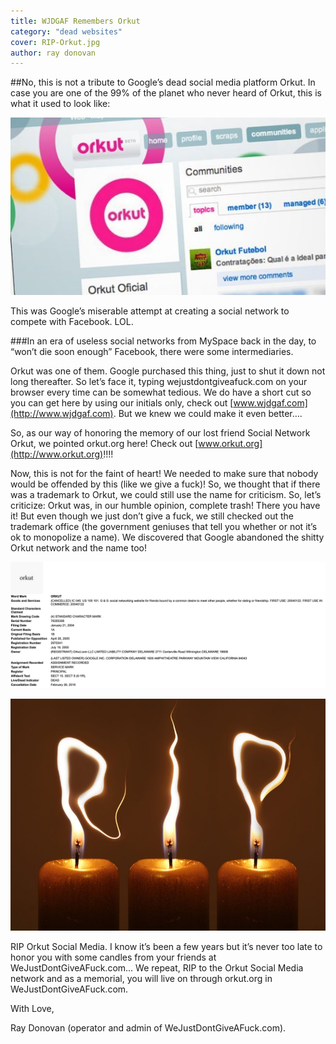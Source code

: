 ```yaml
---
title: WJDGAF Remembers Orkut
category: "dead websites"
cover: RIP-Orkut.jpg
author: ray donovan
---
```


##No, this is not a tribute to Google’s dead social media platform Orkut. 
In case you are one of the 99% of the planet who never heard of Orkut, this is what it used to look like:

![This was Google’s miserable attempt at creating a social network to compete with Facebook. LOL.](./orkutgone.jpg)

This was Google’s miserable attempt at creating a social network to compete with Facebook. LOL.

###In an era of useless social networks from MySpace back in the day, to “won’t die soon enough” Facebook, there were some intermediaries. 

Orkut was one of them. Google purchased this thing, just to shut it down not long thereafter. So let’s face it, typing wejustdontgiveafuck.com on your browser every time can be somewhat tedious. We do have a short cut so you can get here by using our initials only, check out [www.wjdgaf.com](http://www.wjdgaf.com). But we knew we could make it even better….

So, as our way of honoring the memory of our lost friend Social Network Orkut, we pointed orkut.org here! Check out [www.orkut.org](http://www.orkut.org)!!!!

Now, this is not for the faint of heart! We needed to make sure that nobody would be offended by this (like we give a fuck)! So, we thought that if there was a trademark to Orkut, we could still use the name for criticism. So, let’s criticize: Orkut was, in our humble opinion, complete trash! There you have it! But even though we just don’t give a fuck, we still checked out the trademark office (the government geniuses that tell you whether or not it’s ok to monopolize a name). We discovered that Google abandoned the shitty Orkut network and the name too!

![Gone!](./orkutabandoned.png)

![RIP Orkut Social Media. I know it’s been a few years but it’s never too late to honor you with some candles from your friends at WeJustDontGiveAFuck.com](./RIP.jpg)

RIP Orkut Social Media. I know it’s been a few years but it’s never too late to honor you with some candles from your friends at WeJustDontGiveAFuck.com... We repeat, RIP to the Orkut Social Media network and as a memorial, you will live on through orkut.org in WeJustDontGiveAFuck.com.

With Love,

Ray Donovan (operator and admin of WeJustDontGiveAFuck.com).
